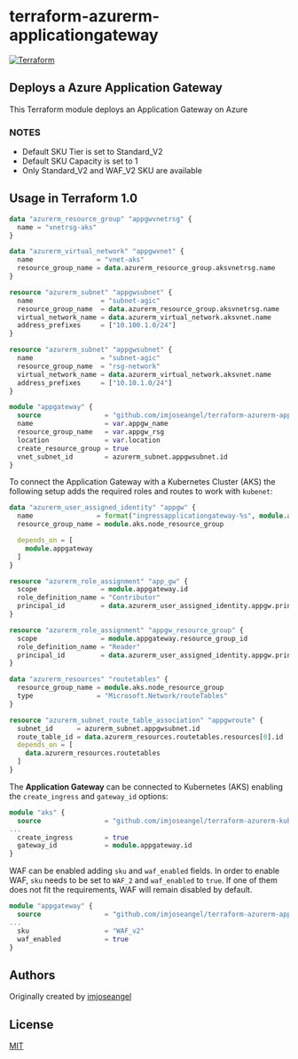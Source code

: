 # terraform-azurerm-applicationgateway

[![Terraform](https://github.com/imjoseangel/terraform-azurerm-applicationgateway/actions/workflows/terraform.yml/badge.svg)](https://github.com/imjoseangel/terraform-azurerm-applicationgateway/actions/workflows/terraform.yml)

## Deploys a Azure Application Gateway

This Terraform module deploys an Application Gateway on Azure

### NOTES

* Default SKU Tier is set to Standard_V2
* Default SKU Capacity is set to 1
* Only Standard_V2 and WAF_V2 SKU are available

## Usage in Terraform 1.0

```terraform
data "azurerm_resource_group" "appgwvnetrsg" {
  name = "vnetrsg-aks"
}

data "azurerm_virtual_network" "appgwvnet" {
  name                = "vnet-aks"
  resource_group_name = data.azurerm_resource_group.aksvnetrsg.name
}

resource "azurerm_subnet" "appgwsubnet" {
  name                 = "subnet-agic"
  resource_group_name  = data.azurerm_resource_group.aksvnetrsg.name
  virtual_network_name = data.azurerm_virtual_network.aksvnet.name
  address_prefixes     = ["10.100.1.0/24"]
}

resource "azurerm_subnet" "appgwsubnet" {
  name                 = "subnet-agic"
  resource_group_name  = "rsg-network"
  virtual_network_name = data.azurerm_virtual_network.aksvnet.name
  address_prefixes     = ["10.10.1.0/24"]
}

module "appgateway" {
  source                = "github.com/imjoseangel/terraform-azurerm-applicationgateway"
  name                  = var.appgw_name
  resource_group_name   = var.appgw_rsg
  location              = var.location
  create_resource_group = true
  vnet_subnet_id        = azurerm_subnet.appgwsubnet.id
}
```

To connect the Application Gateway with a Kubernetes Cluster (AKS) the following setup adds the required roles and routes to work with `kubenet`:

```terraform
data "azurerm_user_assigned_identity" "appgw" {
  name                = format("ingressapplicationgateway-%s", module.aks.cluster_name)
  resource_group_name = module.aks.node_resource_group

  depends_on = [
    module.appgateway
  ]
}

resource "azurerm_role_assignment" "app_gw" {
  scope                = module.appgateway.id
  role_definition_name = "Contributor"
  principal_id         = data.azurerm_user_assigned_identity.appgw.principal_id
}

resource "azurerm_role_assignment" "appgw_resource_group" {
  scope                = module.appgateway.resource_group_id
  role_definition_name = "Reader"
  principal_id         = data.azurerm_user_assigned_identity.appgw.principal_id
}

data "azurerm_resources" "routetables" {
  resource_group_name = module.aks.node_resource_group
  type                = "Microsoft.Network/routeTables"
}

resource "azurerm_subnet_route_table_association" "appgwroute" {
  subnet_id      = azurerm_subnet.appgwsubnet.id
  route_table_id = data.azurerm_resources.routetables.resources[0].id
  depends_on = [
    data.azurerm_resources.routetables
  ]
}

```

The **Application Gateway** can be connected to Kubernetes (AKS) enabling the `create_ingress` and `gateway_id` options:

```terraform
module "aks" {
  source                = "github.com/imjoseangel/terraform-azurerm-kubernetes"
...
  create_ingress        = true
  gateway_id            = module.appgateway.id
}
```

WAF can be enabled adding `sku` and `waf_enabled` fields. In order to enable WAF, `sku` needs to be set to `WAF_2` and `waf_enabled` to `true`. If one of them does not fit the requirements, WAF will remain disabled by default.

```terraform
module "appgateway" {
  source                = "github.com/imjoseangel/terraform-azurerm-applicationgateway"
...
  sku                   = "WAF_v2"
  waf_enabled           = true
}
```

## Authors

Originally created by [imjoseangel](http://github.com/imjoseangel)

## License

[MIT](LICENSE)
